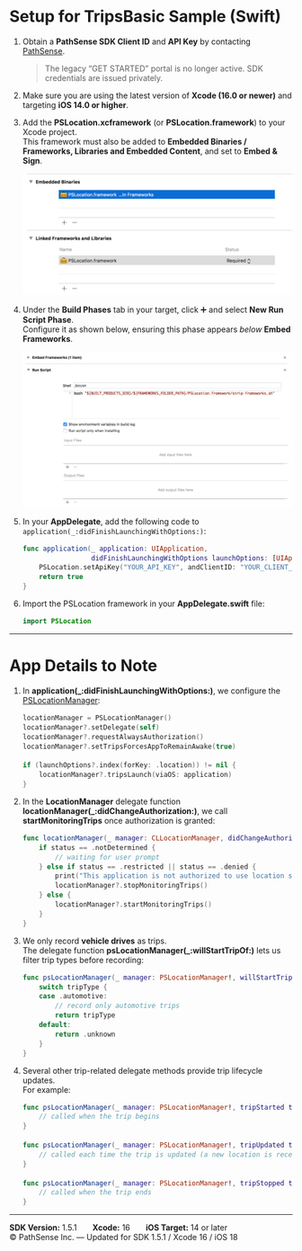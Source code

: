 # Setup for TripsBasic Sample (Swift)

1. Obtain a **PathSense SDK Client ID** and **API Key** by contacting [PathSense](https://pathsense.com/).  
   > The legacy “GET STARTED” portal is no longer active. SDK credentials are issued privately.

2. Make sure you are using the latest version of **Xcode (16.0 or newer)** and targeting **iOS 14.0 or higher**.

3. Add the **PSLocation.xcframework** (or **PSLocation.framework**) to your Xcode project.  
   This framework must also be added to **Embedded Binaries / Frameworks, Libraries and Embedded Content**, and set to **Embed & Sign**.

   ![Screenshot1](../frameworks.png?raw=true "")

4. Under the **Build Phases** tab in your target, click ➕ and select **New Run Script Phase**.  
   Configure it as shown below, ensuring this phase appears *below* **Embed Frameworks**.

   ![Screenshot2](../RunScript.png?raw=true "")

5. In your **AppDelegate**, add the following code to  
   `application(_:didFinishLaunchingWithOptions:)`:

    ```swift
    func application(_ application: UIApplication,
                     didFinishLaunchingWithOptions launchOptions: [UIApplication.LaunchOptionsKey: Any]?) -> Bool {
        PSLocation.setApiKey("YOUR_API_KEY", andClientID: "YOUR_CLIENT_ID")
        return true
    }
    ```

6. Import the PSLocation framework in your **AppDelegate.swift** file:

    ```swift
    import PSLocation
    ```

---

# App Details to Note

1. In **application(_:didFinishLaunchingWithOptions:)**, we configure the [PSLocationManager](https://docs.pathsense.io/ios/html/interface_p_s_location_manager.html):

    ```swift
    locationManager = PSLocationManager()
    locationManager?.setDelegate(self)
    locationManager?.requestAlwaysAuthorization()
    locationManager?.setTripsForcesAppToRemainAwake(true)

    if (launchOptions?.index(forKey: .location)) != nil {
        locationManager?.tripsLaunch(viaOS: application)
    }
    ```

2. In the **LocationManager** delegate function **locationManager(_:didChangeAuthorization:)**, we call **startMonitoringTrips** once authorization is granted:

    ```swift
    func locationManager(_ manager: CLLocationManager, didChangeAuthorization status: CLAuthorizationStatus) {
        if status == .notDetermined {
            // waiting for user prompt
        } else if status == .restricted || status == .denied {
            print("This application is not authorized to use location services -> \(status)")
            locationManager?.stopMonitoringTrips()
        } else {
            locationManager?.startMonitoringTrips()
        }
    }
    ```

3. We only record **vehicle drives** as trips.  
   The delegate function **psLocationManager(_:willStartTripOf:)** lets us filter trip types before recording:

    ```swift
    func psLocationManager(_ manager: PSLocationManager!, willStartTripOf tripType: PSTripType) -> PSTripType {
        switch tripType {
        case .automotive:
            // record only automotive trips
            return tripType
        default:
            return .unknown
        }
    }
    ```

4. Several other trip-related delegate methods provide trip lifecycle updates.  
   For example:

    ```swift
    func psLocationManager(_ manager: PSLocationManager!, tripStarted trip: PSTrip!) {
        // called when the trip begins
    }

    func psLocationManager(_ manager: PSLocationManager!, tripUpdated trip: PSTrip!) {
        // called each time the trip is updated (a new location is received)
    }

    func psLocationManager(_ manager: PSLocationManager!, tripStopped trip: PSTrip!) {
        // called when the trip ends
    }
    ```

---

**SDK Version:** 1.5.1  **Xcode:** 16  **iOS Target:** 14 or later  
© PathSense Inc. — Updated for SDK 1.5.1 / Xcode 16 / iOS 18
